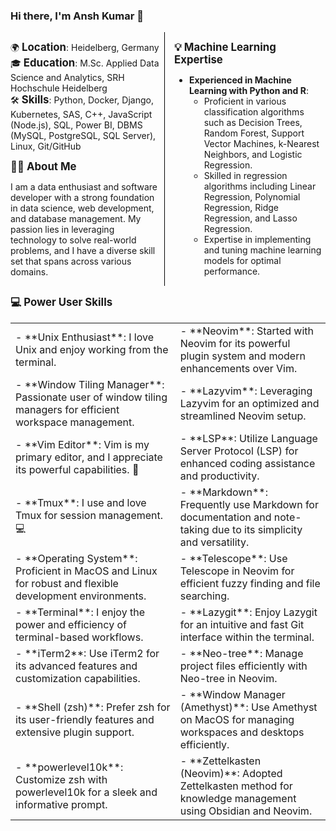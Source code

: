 ### Hi there, I'm Ansh Kumar 👋

<div style="display: flex; justify-content: space-between;">
  <div style="width: 48%;">

  🌍 <strong style="font-size: 1.2em;">Location</strong>: Heidelberg, Germany  
  🎓 <strong style="font-size: 1.2em;">Education</strong>: M.Sc. Applied Data Science and Analytics, SRH Hochschule Heidelberg  
  🛠️ <strong style="font-size: 1.2em;">Skills</strong>: Python, Docker, Django, Kubernetes, SAS, C++, JavaScript (Node.js), SQL, Power BI, DBMS (MySQL, PostgreSQL, SQL Server), Linux, Git/GitHub  

  <strong style="font-size: 1.2em;">👨‍💻 About Me</strong>

  I am a data enthusiast and software developer with a strong foundation in data science, web development, and database management. My passion lies in leveraging technology to solve real-world problems, and I have a diverse skill set that spans across various domains.

  </div>
  <div style="width: 2%; border-left: 1px solid #000;"></div>
  <div style="width: 48%;">

  <strong style="font-size: 1.2em;">💡 Machine Learning Expertise</strong>

  - **Experienced in Machine Learning with Python and R**:
    - Proficient in various classification algorithms such as Decision Trees, Random Forest, Support Vector Machines, k-Nearest Neighbors, and Logistic Regression.
    - Skilled in regression algorithms including Linear Regression, Polynomial Regression, Ridge Regression, and Lasso Regression.
    - Expertise in implementing and tuning machine learning models for optimal performance.

  </div>
</div>

<strong style="font-size: 1.2em;">💻 Power User Skills</strong>

<table>
  <tr>
    <td>- **Unix Enthusiast**: I love Unix and enjoy working from the terminal.</td>
    <td>- **Neovim**: Started with Neovim for its powerful plugin system and modern enhancements over Vim.</td>
  </tr>
  <tr>
    <td>- **Window Tiling Manager**: Passionate user of window tiling managers for efficient workspace management.</td>
    <td>- **Lazyvim**: Leveraging Lazyvim for an optimized and streamlined Neovim setup.</td>
  </tr>
  <tr>
    <td>- **Vim Editor**: Vim is my primary editor, and I appreciate its powerful capabilities. 📝</td>
    <td>- **LSP**: Utilize Language Server Protocol (LSP) for enhanced coding assistance and productivity.</td>
  </tr>
  <tr>
    <td>- **Tmux**: I use and love Tmux for session management. 💻</td>
    <td>- **Markdown**: Frequently use Markdown for documentation and note-taking due to its simplicity and versatility.</td>
  </tr>
  <tr>
    <td>- **Operating System**: Proficient in MacOS and Linux for robust and flexible development environments.</td>
    <td>- **Telescope**: Use Telescope in Neovim for efficient fuzzy finding and file searching.</td>
  </tr>
  <tr>
    <td>- **Terminal**: I enjoy the power and efficiency of terminal-based workflows.</td>
    <td>- **Lazygit**: Enjoy Lazygit for an intuitive and fast Git interface within the terminal.</td>
  </tr>
  <tr>
    <td>- **iTerm2**: Use iTerm2 for its advanced features and customization capabilities.</td>
    <td>- **Neo-tree**: Manage project files efficiently with Neo-tree in Neovim.</td>
  </tr>
  <tr>
    <td>- **Shell (zsh)**: Prefer zsh for its user-friendly features and extensive plugin support.</td>
    <td>- **Window Manager (Amethyst)**: Use Amethyst on MacOS for managing workspaces and desktops efficiently.</td>
  </tr>
  <tr>
    <td>- **powerlevel10k**: Customize zsh with powerlevel10k for a sleek and informative prompt.</td>
    <td>- **Zettelkasten (Neovim)**: Adopted Zettelkasten method for knowledge management using Obsidian and Neovim.</td>
  </tr>
</table>

